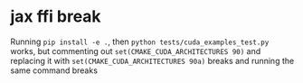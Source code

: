 # jax ffi break

Running `pip install -e .`, then `python tests/cuda_examples_test.py` works, but commenting out `set(CMAKE_CUDA_ARCHITECTURES 90)` and replacing it with `set(CMAKE_CUDA_ARCHITECTURES 90a)` breaks and running the same command breaks
